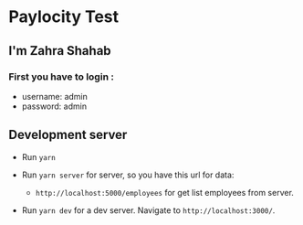 # Paylocity Test
##  I'm Zahra Shahab ##
### First you have to login :
* username: admin
* password: admin

## Development server

* Run `yarn`
* Run `yarn server` for server, so you have this url for data:
    * `http://localhost:5000/employees` for get list employees from server.

* Run `yarn dev` for a dev server. Navigate to `http://localhost:3000/`.
